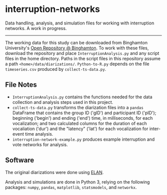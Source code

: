 # interruption-networks
Data handling, analysis, and simulation files for working with interruption networks. A work in progress.

---

The working data for this study can be downloaded from Binghamton University's [Open Repository @ Binghamton](https://orb.binghamton.edu/management_fac/2/). To work with these files, download the repository and place `InterruptionAnalysis.py` and any script files in the home directory. Paths in the script files in this repository assume a path `<home>/data/diarizations/`. `Python-to-R.py` depends on the file `timeseries.csv` produced by `collect-ts-data.py`.

## File Notes

- `InterruptionAnalysis.py` contains the functions needed for the data collection and analysis steps used in this project.
- `collect-ts-data.py` transforms the diarization files into a `pandas` DataFrame that contains the group ID ('gID') and participant ID ('pID'); beginning ('begin') and ending ('end') time, in milliseconds, for each vocalization; and two calculated columns for the duration of each vocaliation ('dur') and the "latency" ('lat') for each vocalization for inter-event time analysis.
- `interruption-network-example.py` produces example interruption and vote networks for analysis.

## Software

The original diarizations were done using [ELAN](https://archive.mpi.nl/tla/elan).

Analysis and simulations are done in Python 3, relying on the following packages: `numpy`, `pandas`, `matplotlib`, `statsmodels`, and `networkx`.